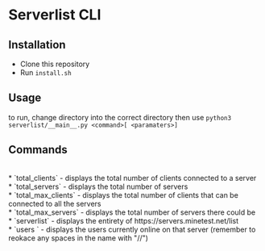 # Serverlist CLI
## Installation
* Clone this repository
* Run `install.sh`
## Usage
to run, change directory into the correct directory then use `python3 serverlist/__main__.py <command>[ <paramaters>]`
<br />
## Commands
<br />
* `total_clients` - displays the total number of clients connected to a server<br />
* `total_servers` - displays the total number of servers<br />
* `total_max_clients` - displays the total number of clients that can be connected to all the servers<br />
* `total_max_servers` - displays the total number of servers there could be<br />
* `serverlist` - displays the entirety of https://servers.minetest.net/list<br />
* `users <servername>` - displays the users currently online on that server (remember to reokace any spaces in the name with "//")<br />
